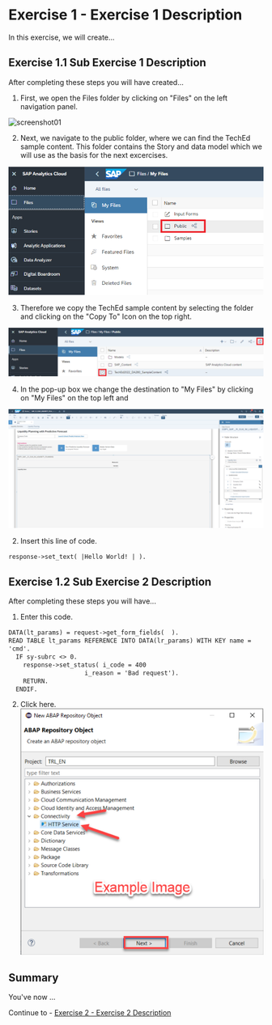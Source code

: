# Exercise 1 - Exercise 1 Description

In this exercise, we will create...

## Exercise 1.1 Sub Exercise 1 Description

After completing these steps you will have created...

1. First, we open the Files folder by clicking on "Files" on the left navigation panel.

![screenshot01](https://user-images.githubusercontent.com/112691476/196177480-bf012fcc-6033-414d-a58b-ad321af88a2e.png)

2. Next, we navigate to the public folder, where we can find the TechEd sample content.
This folder contains the Story and data model which we will use as the basis for the next excercises.

![](/exercises/4_Story_Building/images/screenshot02.png)


3. Therefore we copy the TechEd sample content by selecting the folder and clicking on the "Copy To" Icon on the top right.

![](/exercises/4_Story_Building/images/screenshot03.png)

4. In the pop-up box we change the destination to "My Files" by clicking on "My Files" on the top left and 


![](/exercises/4_Story_Building/images/screenshot04.png)






2.	Insert this line of code.
```abap
response->set_text( |Hello World! | ). 
```



## Exercise 1.2 Sub Exercise 2 Description

After completing these steps you will have...

1.	Enter this code.
```abap
DATA(lt_params) = request->get_form_fields(  ).
READ TABLE lt_params REFERENCE INTO DATA(lr_params) WITH KEY name = 'cmd'.
  IF sy-subrc <> 0.
    response->set_status( i_code = 400
                     i_reason = 'Bad request').
    RETURN.
  ENDIF.

```

2.	Click here.
<br>![](/exercises/ex1/images/01_02_0010.png)


## Summary

You've now ...

Continue to - [Exercise 2 - Exercise 2 Description](../ex2/README.md)

